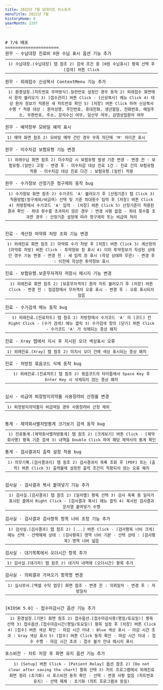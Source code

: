 ```yaml
---
title: 2022년 7월 업데이트 히스토리
menuTitle: 2022년 7월
historyHome: 0
yearMonth: 2207
---
```


<pre>

<bold># 7/6 배포</bold>
=====================
<span class="box jemu">원무</span> - 수납대장 진료비 0원 수납 표시 옵션 기능 추가
<table style="width:100%; margin-bottom: 0; margin-top: 10px;">
    <tr>
<th style=" border-spacing: 5px; font-weight: normal">1) 수납대장.[수납대장] 탭 참조
2) 검색 조건 중 [0원 수납표시] 항목 선택 후 [검색] 버튼 Click
</th>
    </tr>
</table>
<span class="box jemu">원무</span> - 외래접수 신상복사 ContextMenu 기능 추가
<table style="width:100%; margin-bottom: 0; margin-top: 10px;">
    <tr>
<th style=" border-spacing: 5px; font-weight: normal">1) 환경설정.[차트번호 부여방식].일련번호 설정인 경우 동작
2) 외래접수 화면에서 환자 불러오기
3) [접수관리] 버튼 Click - [신상복사] 메뉴 Click
4) 대상 환자 정보가 적용된 새 차트번호 확인
5) [저장] 버튼 Click 하여 신상복사 수행
* 적용 대상 : 환자성명, 주민번호, 휴대전화, 생년월일, 전화번호, 메일주소, 우편번호, 주소, 문자수신 여부, 임산부 여부, 감염성질환자 여부
</th>
    </tr>
</table>
<span class="box jemu">원무</span> - 예약장부 모바일 예약 표시
<table style="width:100%; margin-bottom: 0; margin-top: 10px;">
    <tr>
<th style=" border-spacing: 5px; font-weight: normal">1) 예약 화면 참조
2) 모바일 예약 건인 경우 우측 하단에 'M' 아이콘 표시
</th>
    </tr>
</table>
<span class="box jemu">원무</span> - 미수차감 보험유형 기능 변경
<table style="width:100%; margin-bottom: 0; margin-top: 10px;">
    <tr>
<th style=" border-spacing: 5px; font-weight: normal">1) 외래수납 화면 참조
2) 미수차감 시 보험유형 발생 기준 변경
    - 변경 전 : 보험유형.[일반] 고정
    - 변경 후
        - 미수차감 대상 진료 1건 : 진료 건의 보험유형 적용
        - 미수차감 대상 진료 다건 : 보험유형.[일반] 적용
</th>
    </tr>
</table>
<span class="box jemu">원무</span> - 수가정보 산정기준 청구제외 동작 bug
<table style="width:100%; margin-bottom: 0; margin-top: 10px;">
    <tr>
<th style=" border-spacing: 5px; font-weight: normal">1) 수가정보 화면 참조
2) 수가코드 'A' 불러오기 후 [산정기준] 탭 Click
3) 적용방법(청구제외/비급여) 선택 및 기준 최대횟수 입력 후 [저장] 버튼 Click
4) 처방창에서 수가코드 'A' 입력 - [저장] 버튼 Click
5) 산정기준이 적용된 결과 확인
    - 최대 횟수를 초과하지 않은 경우 : 변경 사항 없음
    - 최대 횟수를 초과한 경우 : 산정기준 설정에 따라 청구제외 또는 비급여 처리
</th>
    </tr>
</table>

<span class="box chart">진료</span> - 계산창 마약류 처방 조회 기능 변경
<table style="width:100%; margin-bottom: 0; margin-top: 10px;">
    <tr>
<th style=" border-spacing: 5px; font-weight: normal">1) 외래진료 화면 참조
2) 마약류 수가 처방 후 [저장] 버튼 Click
3) 계산창의 [마약류 처방] 버튼 Click - 투약정보 창 표시
4) 이미 투약정보가 작성된 상태인 경우 기능 변경
    - 변경 전 : 새 입력 창 표시 (작성 상태와 무관)
    - 변경 후 : 이전에 작성한 투약정보 표시
</th>
    </tr>
</table>
<span class="box chart">진료</span> - 보험유형.보훈무자격자 저장시 메시지 기능 변경
<table style="width:100%; margin-bottom: 0; margin-top: 10px;">
    <tr>
<th style=" border-spacing: 5px; font-weight: normal">1) 외래진료 화면 참조
2) [보훈무자격자] 환자 차트 불러오기 후 [저장] 버튼 Click
    - 변경 전 : 점검창에서 무자격자 오류 표시
    - 변경 후 : 오류 표시되지 않음
</th>
    </tr>
</table>
<span class="box chart">진료</span> - 수가검색 메뉴 동작 bug
<table style="width:100%; margin-bottom: 0; margin-top: 10px;">
    <tr>
<th style=" border-spacing: 5px; font-weight: normal">1) 외래진료.[진료차트] 탭 참조
2) 처방창에서 수가코드 'A' 의 [코드] 칸 Right Click - [수가 검색] 메뉴 클릭
3) 수가검색 창의 [닫기] 버튼 Click - 수가코드 'A' 가 삭제되는 증상 패치
</th>
    </tr>
</table>
<span class="box chart">진료</span> - Xray 탭에서 지시 후 지시된 오더 색상표시 오류
<table style="width:100%; margin-bottom: 0; margin-top: 10px;">
    <tr>
<th style=" border-spacing: 5px; font-weight: normal">1) 외래진료.[Xray] 탭 참조
2) 미지시 오더 건에 색상 표시되는 증상 패치
</th>
    </tr>
</table>
<span class="box chart">진료</span> - 처방창 묶음코드 삭제 동작 bug
<table style="width:100%; margin-bottom: 0; margin-top: 10px;">
    <tr>
<th style=" border-spacing: 5px; font-weight: normal">1) 외래진료.[진료차트] 탭 참조
2) 묶음코드의 타이틀에서 Space Key 후 Enter Key 시 삭제되지 않는 증상 패치
</th>
    </tr>
</table>

<span class="box inspect">심사</span> - 비급여 퇴장방지의약품 사용장려비 산정룰 변경
<table style="width:100%; margin-bottom: 0; margin-top: 10px;">
    <tr>
<th style=" border-spacing: 5px; font-weight: normal">1) 퇴장방지의약품이 비급여일 경우 사용장려비 산정 제외
</th>
    </tr>
</table>

<span class="box other">통계</span> - 제약회사별처방통계 크기보기 검색 동작 bug
<table style="width:100%; margin-bottom: 0; margin-top: 10px;">
    <tr>
<th style=" border-spacing: 5px; font-weight: normal">1) 진료통계.[제약회사별처방통계] 탭 참조
2) [크게보기] 버튼 Click - [제약회사명] 항목 기준 검색
3) 내역을 Double Click 하여 해당 제약사의 통계 확인
</th>
    </tr>
</table>
<span class="box other">통계</span> - 검사결과지 출력 설정 적용 bug
<table style="width:100%; margin-bottom: 0; margin-top: 10px;">
    <tr>
<th style=" border-spacing: 5px; font-weight: normal">1) 의무기록.[검사결과지] 탭 참조
2) 검사결과지 목록 조회 후 [PDF] 또는 [출력] 버튼 Click
3) 출력물에 설정한 출력 조건이 적용되지 않는 오류 패치
</th>
    </tr>
</table>

<span class="box lab">검사실</span> - 검사결과 복사 붙여넣기 기능 추가
<table style="width:100%; margin-bottom: 0; margin-top: 10px;">
    <tr>
<th style=" border-spacing: 5px; font-weight: normal">1) 검사실.[검사결과] 탭 참조
2) [일자별] 항목 선택
3) 검사 목록 중 일자가 표시된 줄에서 Right Click - [검사결과 복사] 메뉴 클릭
4) 복사된 검사결과 문자열 붙여넣기 수행
</th>
    </tr>
</table>
<span class="box lab">검사실</span> - 검사결과 검사항목 항목 너비 조정 기능 추가
<table style="width:100%; margin-bottom: 0; margin-top: 10px;">
    <tr>
<th style=" border-spacing: 5px; font-weight: normal">1) 검사실.[검사결과] 탭 참조
2) [...] 버튼 Click - [검사항목 너비 크게] 메뉴 선택
    - 선택해제 상태 : [검사항목] 영역 너비 기본
    - 선택 상태 : [검사항목] 영역 너비 넓음
</th>
    </tr>
</table>
<span class="box lab">검사실</span> - 대기목록에서 오더시간 항목 추가
<table style="width:100%; margin-bottom: 0; margin-top: 10px;">
    <tr>
<th style=" border-spacing: 5px; font-weight: normal">1) 검사실.[대기자] 탭 참조
2) 대기자 내역에 [오더시간] 항목 추가
</th>
    </tr>
</table>
<span class="box lab">검사실</span> - 의뢰결과 가져오기 항목명 변경
<table style="width:100%; margin-bottom: 0; margin-top: 10px;">
    <tr>
<th style=" border-spacing: 5px; font-weight: normal">1) 실시부서.[엑셀 수탁 업무] 화면 참조
    - 변경 전 : 의뢰일자
    - 변경 후 : 처방일자
</th>
    </tr>
</table>

<span class="box other">[KIOSK 5.0]</span> - 접수마감시간 옵션 기능 추가
<table style="width:100%; margin-bottom: 0; margin-top: 10px;">
    <tr>
<th style=" border-spacing: 5px; font-weight: normal">1) 환경설정.[기본] 화면 참조
2) 접수옵션.[접수마감사용(평일/토요일)] 항목 선택
3) 접수옵션.[접수마감시간(평일/토요일)] 항목 설정 후 [저장] 버튼 Click
4) [접수] 버튼 색상 확인
    - 마감 시간 이내 : Blue 색상 표시
    - 마감 시간 초과 : Gray 색상 표시
5) [접수] 버튼 Click 동작 확인
    - 마감 시간 이내 : 접수 수행
    - 마감 시간 초과 : 접수 불가 안내 메시지 표시
</th>
    </tr>
</table>
<span class="box other">포스비전</span> - 차트 저장 후 화면 유지 옵션 기능 추가
<table style="width:100%; margin-bottom: 0; margin-top: 10px;">
    <tr>
<th style=" border-spacing: 5px; font-weight: normal">1) [Setup] 버튼 Click - [Patient Relay] 옵션 참조
2) [Do not clear after saving the chart] 항목 선택
3) 차트 프로그램에서 외래진료 화면 정리 (초기화) 시 포스비전 동작 확인
    - 선택 : 변경 사항 없음 (차트번호 유지)
    - 선택 해제 : 초기화 (차트 프로그램과 동일)
</th>
    </tr>
</table>
</pre>